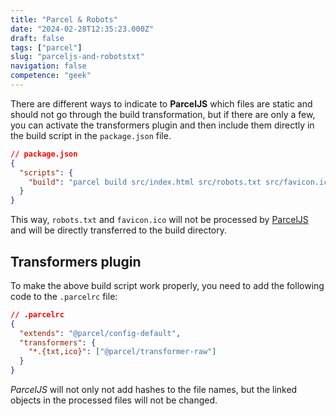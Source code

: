 ```yaml
---
title: "Parcel & Robots"
date: "2024-02-28T12:35:23.000Z"
draft: false
tags: ["parcel"]
slug: "parceljs-and-robotstxt"
navigation: false
competence: "geek"
---
```


There are different ways to indicate to **ParcelJS** which files are static and should not go through the build transformation, but if there are only a few, you can activate the transformers plugin and then include them directly in the build script in the `package.json` file.

<!--more-->

```json
// package.json
{
  "scripts": {
    "build": "parcel build src/index.html src/robots.txt src/favicon.ico"
  }
}
```

This way, `robots.txt` and `favicon.ico` will not be processed by [ParcelJS](https://parceljs.org/) and will be directly transferred to the build directory.

## Transformers plugin

To make the above build script work properly, you need to add the following code to the `.parcelrc` file:

```json
// .parcelrc
{
  "extends": "@parcel/config-default",
  "transformers": {
    "*.{txt,ico}": ["@parcel/transformer-raw"]
  }
}
```

*ParcelJS* will not only not add hashes to the file names, but the linked objects in the processed files will not be changed.